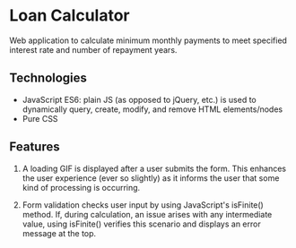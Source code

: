 # Loan Calculator

Web application to calculate minimum monthly payments to meet specified interest rate and number of repayment years.

## Technologies

* JavaScript ES6: plain JS (as opposed to jQuery, etc.) is used to dynamically query, create, modify, and remove HTML elements/nodes
* Pure CSS

## Features

1. A loading GIF is displayed after a user submits the form. This enhances the user experience (ever so slightly) as it informs the user that some kind of processing is occurring.

2. Form validation checks user input by using JavaScript's isFinite() method. If, during calculation, an issue arises with any intermediate value, using isFinite() verifies this scenario and displays an error message at the top.
